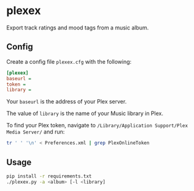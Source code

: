 # plexex

Export track ratings and mood tags from a music album.

## Config

Create a config file `plexex.cfg` with the following:

```ini
[plexex]
baseurl =
token =
library =
```

Your `baseurl` is the address of your Plex server.

The value of `library` is the name of your Music library in Plex.

To find your Plex token, navigate to `/Library/Application Support/Plex Media Server/` and run:

```sh
tr ' ' '\n' < Preferences.xml | grep PlexOnlineToken
```

## Usage

```sh
pip install -r requirements.txt
./plexex.py -a <album> [-l <library]
```

